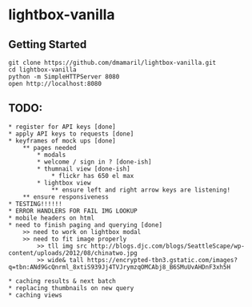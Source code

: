 # lightbox-vanilla

## Getting Started

```
git clone https://github.com/dmamaril/lightbox-vanilla.git
cd lightbox-vanilla
python -m SimpleHTTPServer 8080
open http://localhost:8080
```

## TODO:
	* register for API keys [done]
	* apply API keys to requests [done]
	* keyframes of mock ups [done]
		** pages needed
			* modals
			* welcome / sign in ? [done-ish]
			* thumnail view [done-ish]
				* flickr has 650 el max
			* lightbox view
				** ensure left and right arrow keys are listening!
		** ensure responsiveness
	* TESTING!!!!!!
	* ERROR HANDLERS FOR FAIL IMG LOOKUP 
	* mobile headers on html
	* need to finish paging and querying [done]
		>> need to work on lightbox modal
		>> need to fit image properly
			>> tll img src http://blogs.djc.com/blogs/SeattleScape/wp-content/uploads/2012/08/chinatwo.jpg
			>> wide& tall https://encrypted-tbn3.gstatic.com/images?q=tbn:ANd9GcQnrml_8xtiS939Jj4TVJrymzqOMCAbj8_B6SMuUvAHDnF3xh5H

	* caching results & next batch
	* replacing thumbnails on new query
	* caching views